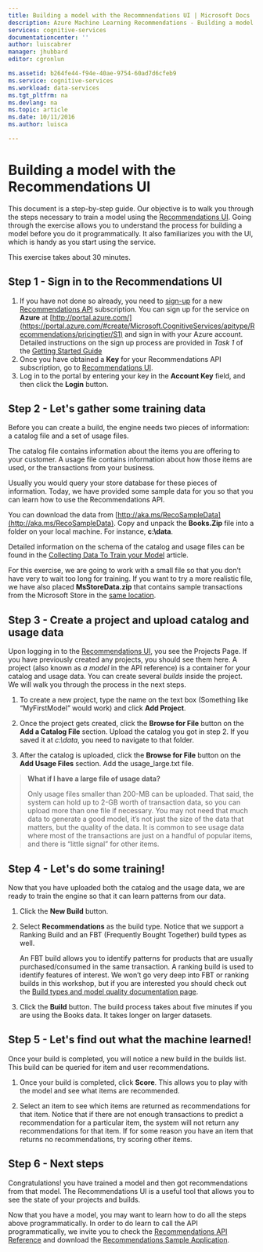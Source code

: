```yaml
---
title: Building a model with the Recommnendations UI | Microsoft Docs
description: Azure Machine Learning Recommendations - Building a model with the Recommendations UI
services: cognitive-services
documentationcenter: ''
author: luiscabrer
manager: jhubbard
editor: cgronlun

ms.assetid: b264fe44-f94e-40ae-9754-60ad7d6cfeb9
ms.service: cognitive-services
ms.workload: data-services
ms.tgt_pltfrm: na
ms.devlang: na
ms.topic: article
ms.date: 10/11/2016
ms.author: luisca

---
```

# Building a model with the Recommendations UI
This document is a step-by-step guide. Our objective is to walk you through the steps necessary to 
train a model using the [Recommendations UI](https://recommendations-portal.azurewebsites.net/).
Going through the exercise allows you to understand the process for building a model before you do it programmatically. 
It also familiarizes you with the UI, which is handy as you start using the service.

This exercise takes about 30 minutes.

<a name="Step1"></a>

## Step 1 - Sign in to the Recommendations UI
1. If you have not done so already, you need to [sign-up](https://portal.azure.com/#create/Microsoft.CognitiveServices/apitype/Recommendations/pricingtier/S1) for a 
   new [Recommendations API](https://www.microsoft.com/cognitive-services/en-us/recommendations-api) subscription. You can sign up for the service on **Azure** at
   [http://portal.azure.com/](https://portal.azure.com/#create/Microsoft.CognitiveServices/apitype/Recommendations/pricingtier/S1) and sign in with your Azure account. Detailed instructions on the 
   sign up process are provided in *Task 1* of the [Getting Started Guide](cognitive-services-recommendations-quick-start.md) 
2. Once you have obtained a **Key** for your Recommendations API subscription, go to [Recommendations UI](https://recommendations-portal.azurewebsites.net/). 
3. Log in to the portal by entering your key in the **Account Key** field, and then click the **Login** button.

<a name="Step2"></a>

## Step 2 - Let's gather some training data
Before you can create a build, the engine needs two pieces of information: a catalog file and a set of usage files. 

The catalog file contains information about the items you are offering to your customer. A usage file contains information about how those items are used, or the transactions from your business.

Usually you would query your store database for these pieces of information. Today, we have provided some sample data for you so that you can learn how to use the Recommendations API.

You can download the data from [http://aka.ms/RecoSampleData](http://aka.ms/RecoSampleData). Copy and unpack the **Books.Zip** file into a folder on your local machine. 
For instance, **c:\data**.

Detailed information on the schema of the catalog and usage files can be found in the [Collecting Data To Train your Model](cognitive-services-recommendations-collecting-data.md) article.

For this exercise, we are going to work with a small file so that you don’t have very to wait too long for training. If you want to try a more realistic file, 
we have also placed **MsStoreData.zip** that contains sample transactions from the Microsoft Store in the [same location](http://aka.ms/RecoSampleData).

<a name="Step3"></a>

## Step 3 - Create a project and upload catalog and usage data
Upon logging in to the [Recommendations UI](https://recommendations-portal.azurewebsites.net/), you see the Projects Page. 
If you have previously created any projects, you should see them here.
A project (also known as *a model* in the API reference) is a container for your catalog and usage data. 
You can create several *builds* inside the project. We will walk you through the process in the next steps.

1. To create a new project, type the name on the text box (Something like “MyFirstModel” would work) and click **Add Project**.
   
1. Once the project gets created, click the **Browse for File** button on the **Add a Catalog File** section. 
   Upload the catalog you got in step 2. If you saved it at *c:\data*, you need to navigate to that folder.
   
1. After the catalog is uploaded, click the **Browse for File** button on the **Add Usage Files** section. Add the usage_large.txt file.

> **What if I have a large file of usage data?**
> 
> Only usage files smaller than 200-MB  can be uploaded. That said, the system can hold up to 2-GB worth of transaction data, so you can upload more than one file if necessary.
> You may not need that much data to generate a good model, it’s not just the size of the data that matters, but the quality of 
> the data. It is common to see usage data where most of the transactions are just on a handful of popular items, 
> and there is “little signal” for other items.
> 
> 

<a name="Step4"></a>

## Step 4 - Let's do some training!
Now that you have uploaded both the catalog and the usage data, we are ready to train the engine so that it can learn patterns from our data.

1. Click the **New Build** button.
2. Select **Recommendations** as the build type. Notice that we support a Ranking Build and an FBT
     (Frequently Bought Together) build types as well.

    An FBT build allows you to identify patterns for products that are usually purchased/consumed in the same transaction.
    A ranking build is used to identify features of interest. 
    We won’t go very deep into FBT or ranking builds in this workshop, but if you are interested you should check out 
    the [Build types and model quality documentation page](cognitive-services-recommendations-buildtypes.md).

1. Click the **Build** button. The build process takes about five minutes if you are using the Books data. It takes longer on larger datasets.

<a name="Step5"></a>

## Step 5 - Let's find out what the machine learned!
Once your build is completed, you will notice a new build in the builds list. This build can be queried for item and user recommendations.

1. Once your build is completed, click **Score**. This allows you to play with the model and see what items are recommended.
   
1. Select an item to see which items are returned as recommendations for that item. Notice that if there are not enough transactions to predict a recommendation for a particular item, the system 
   will not return any recommendations for that item.  If for some reason you have an item that returns no recommendations, try scoring other items.

<a name="Step6"></a>

## Step 6 - Next steps
Congratulations! you have trained a model and then got recommendations from that model.  The Recommendations UI is a useful tool 
that allows you to see the state of your projects and builds. 

Now that you have a model, you may want to learn how to do all the steps above programmatically. In order to do learn to call the API programmatically,
we invite you to check the [Recommendations API Reference](http://go.microsoft.com/fwlink/?LinkId=759348) and 
download the [Recommendations Sample Application](http://go.microsoft.com/fwlink/?LinkID=759344).

